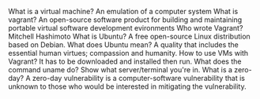What is a virtual machine? An emulation of a computer system
What is vagrant? An open-source software product for building and maintaining portable virtual software development evironments
Who wrote Vagrant? Mitchell Hashimoto
What is Ubuntu? A free open-source Linux distribution based on Debian.
What does Ubuntu mean? A quality that includes the essential human virtues; compassion and humanity.
How to use VMs with Vagrant? It has to be downloaded and installed then run.
What does the command uname do? Show what server/terminal you're in.
What is a zero-day? A zero-day vulnerability is a computer-software vulnerability that is unknown to those who would be interested in mitigating the vulnerability.
